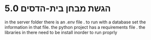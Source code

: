 # הגשת מבחן בית-הדסים 5.0
in the server folder there is an .env file . to run with a database set the information in  that file.
the python project has a requirements file . the libraries in there need to be install inorder to run proprly
